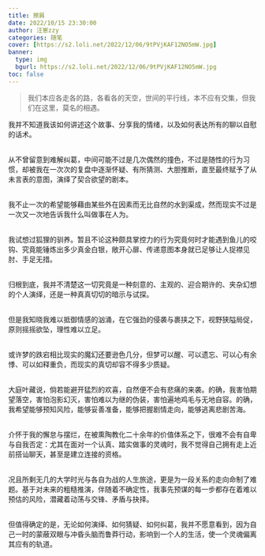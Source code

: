 ```yaml
---
title: 擦肩
date: 2022/10/15 23:30:00
author: 汪崽zzy
categories: 随笔
cover: [https://s2.loli.net/2022/12/06/9tPVjKAF12NO5mW.jpg]
banner: 
  type: img
  bgurl: https://s2.loli.net/2022/12/06/9tPVjKAF12NO5mW.jpg
toc: false
---
```


>我们本应各走各的路，各看各的天空，世间的平行线，本不应有交集，但我们在这里，莫名的相遇。

我并不知道我该如何讲述这个故事、分享我的情绪，以及如何表达所有的聊以自慰的话术。<br><br>

从不曾留意到难解纠葛，中间可能不过是几次偶然的撞色，不过是随性的行为习惯，却被我在一次次的复盘中逐渐怀疑、有所猜测、大胆推断，直至最终赋予了从未言表的意图，演绎了契合欲望的剧本。<br><br>

我不止一次的希望能够藉由某些外在因素而无比自然的水到渠成，然而现实不过是一次又一次地告诉我什么叫做事在人为。<br><br>

我试想过狐狸的驯养。暂且不论这种颇具掌控力的行为究竟何时才能遇到鱼儿的咬钩、究竟能锤炼出多少真金白银，敞开心扉、传递意图本身就已足够让人捉襟见肘、手足无措。<br><br>

归根到底，我并不清楚这一切究竟是一种刻意的、主观的、迎合期许的、夹杂幻想的个人演绎，还是一种真真切切的暗示与试探。<br><br>

但是我知晓我难以抵御情感的汹涌，在它强劲的侵袭与裹挟之下，视野狭隘局促，原则摇摇欲坠，理性难以立足。<br><br>

或许梦的跌宕相比现实的魔幻还要逊色几分，但梦可以醒、可以遗忘、可以心有余悸、可以如释重负，而现实的真切却容不得多少质疑。<br><br>

大庭叶藏说，倘若能避开猛烈的欢喜，自然便不会有悲痛的来袭。的确，我害怕期望落空，害怕泡影幻灭，害怕难以为继的伪装，害怕遍地鸡毛与无地自容。的确，我希望能够预知风险，能够妥善准备，能够把握剧情走向，能够逃离悲剧苦海。<br><br>

介怀于我的懈怠与摆烂，在被熏陶教化二十余年的价值体系之下，很难不会有自卑与自我否定：尤其在面对一个认真、踏实做事的灵魂时，我不觉得自己拥有走上近前搭讪聊天，甚至是建立连接的资格。<br><br>

况且所剩无几的大学时光与各自为战的人生旅途，更是为一段关系的走向命制了难题。基于对未来的粗糙推演，伴随着不确定性，我事先预谋的每一步都存在着难以预估的风险，潜藏着动荡与交锋、矛盾与抉择。<br><br>

但值得确定的是，无论如何演绎、如何猜疑、如何纠葛，我并不愿意看到，因为自己一时的蒙蔽双眼与冲昏头脑而鲁莽行动，影响到一个人的生活，使一个灵魂偏离其应有的轨道。